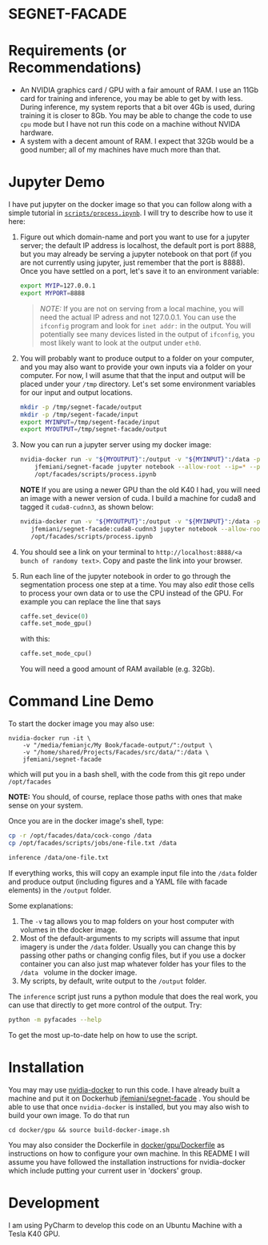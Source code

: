 # SEGNET-FACADE

# Requirements (or Recommendations)
- An NVIDIA graphics card / GPU with a fair amount of RAM.  I use an 11Gb card for training and inference, you may be able to get by with less.  During inference, my system reports that a bit over 4Gb is used, during training it is closer to 8Gb. You may be able to change the code to use `cpu` mode but I have not run this code on a machine without NVIDA hardware. 
- A system with a decent amount of RAM. I expect that 32Gb would be a good number; all of my machines have much more than that. 



# Jupyter Demo
I have put jupyter on the docker image so that you can follow along with a simple tutorial in [`scripts/process.ipynb`](scripts/process.ipynb). 
I will try to describe how to use it here:
1. Figure out which domain-name and port you want to use for a jupyter server; the default IP address is localhost, the default port is port 8888, but you may already be serving a jupyter notebook on that port (if you are not currently using jupyter, just remember that the port is 8888).  Once you have settled on a port, let's save it to an environment variable:
   ```bash
   export MYIP=127.0.0.1
   export MYPORT=8888
   ```
   > *NOTE:* If you are not on serving from a local machine, you will need the actual IP adress and not 127.0.0.1. You can use the `ifconfig` program and look for `inet addr:` in the output. You will potentially see many devices listed in the output of `ifconfig`, you most likely want to look at the output under `eth0`. 
   
2. You will probably want to produce output to a folder on your computer, and you may also want to provide your own inputs via a folder on your computer. For now, I will asume that that the input and output will be placed under your `/tmp` directory. Let's set some environment variables for our input and output locations. 
    ```bash
    mkdir -p /tmp/segnet-facade/output
    mkdir -p /tmp/segent-facade/input
    export MYINPUT=/tmp/segent-facade/input
    export MYOUTPUT=/tmp/segnet-facade/output
    ```
3. Now you can run a jupyter server using my docker image:
    ```bash
    nvidia-docker run -v "${MYOUTPUT}":/output -v "${MYINPUT}":/data -p ${MYPORT}:${MYPORT} \
        jfemiani/segnet-facade jupyter notebook --allow-root --ip=* --port ${MYPORT} \
        /opt/facades/scripts/process.ipynb
    ```
    **NOTE** If you are using a newer GPU than the old K40 I had, you will need an image with a newer version of cuda. I build a machine for cuda8 and tagged it `cuda8-cudnn3`, as shown below:
     ```bash
     nvidia-docker run -v "${MYOUTPUT}":/output -v "${MYINPUT}":/data -p ${MYPORT}:${MYPORT} \
        jfemiani/segnet-facade:cuda8-cudnn3 jupyter notebook --allow-root --ip=* --port ${MYPORT} \
        /opt/facades/scripts/process.ipynb
    ```
4. You should see a link on your terminal to `http://localhost:8888/<a bunch of randomy text>`. Copy and paste the link into your browser. 

5. Run each line of the jupyter notebook in order to go through the segmentation process one step at a time. You may also
   _edit_ those cells to process your own data or to use the CPU instead of the GPU.  For example you can replace the line
   that says
   ```python
   caffe.set_device(0)
   caffe.set_mode_gpu()
   ```
   with this:
   ```python
   caffe.set_mode_cpu()
   ```
   You will need a good amount of RAM available (e.g. 32Gb). 

# Command Line Demo

To start the docker image you may also use:
```
nvidia-docker run -it \
    -v "/media/femianjc/My Book/facade-output/":/output \
    -v "/home/shared/Projects/Facades/src/data/":/data \
    jfemiani/segnet-facade
```
which will put you in a bash shell, with the code from this git repo under `/opt/facades`

**NOTE:** You should, of course, replace those paths with ones that make sense on your system.

Once you are in the docker image's shell, type:
```bash
cp -r /opt/facades/data/cock-congo /data
cp /opt/facades/scripts/jobs/one-file.txt /data

inference /data/one-file.txt
```

If everything works, this will copy an example input file into 
the `/data` folder and produce output (including figures and a YAML file with facade elements) in the `/output` folder. 


Some explanations:
1.  The `-v` tag allows you to map folders on your host computer with 
    volumes in the docker image. 
2.  Most of the default-arguments to my scripts will assume that input 
    imagery is under the `/data` folder. Usually you can change this 
    by passing other paths or changing config files, but if you use a 
    docker container you can also just map whatever folder has your files 
    to the `/data ` volume in the docker image. 
3.  My scripts, by default, write output to the `/output` folder.

The `inference` script just runs a python module that does the real work, you can use that directly to get more control of the output. Try:

```bash
python -m pyfacades --help
```

To get the most up-to-date help on how to use the script. 

# Installation

You may may use [nvidia-docker](https://github.com/NVIDIA/nvidia-docker/wiki/Installation) to run this code. I have already built a machine and put it on Dockerhub [jfemiani/segnet-facade](https://hub.docker.com/r/jfemiani/segnet-facade/) . You should be able to use that once `nvidia-docker` is installed, but you may also wish to build your own image. To do that  run 
```
cd docker/gpu && source build-docker-image.sh
```
You may also consider the Dockerfile in [docker/gpu/Dockerfile](docker/gpu/Dockerfile) as instructions on how to configure your own machine. 
In this README I will assume you have followed the installation instructions for nvidia-docker which include putting your current user in 'dockers' group.

# Development

I am using PyCharm to develop this code on an Ubuntu Machine with a
Tesla K40 GPU. 



